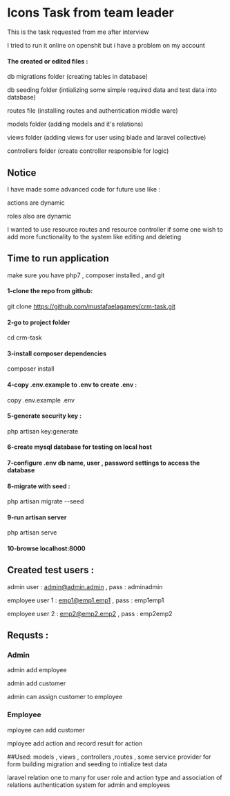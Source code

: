 # Icons Task from team leader

This is the task requested from me after interview

I tried to run it online on openshit but i have a problem on my account

#### The created or edited files :

db migrations folder (creating tables in database)

db seeding folder (intializing some simple required data and test data into database)

routes file (installing routes and authentication middle ware)

models folder (adding models and it's relations)

views folder (adding views for user using blade and laravel collective)

controllers folder (create controller responsible for logic)


## Notice

I have made some advanced code for future use like :

actions are dynamic

roles also are dynamic

I wanted to use resource routes and resource controller 
if some one wish to add more functionality to the system like editing and deleting 


## Time to run application

make sure you have php7 , composer installed , and git

#### 1-clone the repo from github:

git clone https://github.com/mustafaelagamey/crm-task.git

#### 2-go to project folder

cd crm-task

#### 3-install composer dependencies

composer install

#### 4-copy .env.example to .env to create .env :

copy .env.example .env


#### 5-generate security key :

php artisan key:generate


#### 6-create mysql database for testing on local host

#### 7-configure .env db name, user , password settings to access the database

#### 8-migrate with seed :

php artisan migrate --seed

#### 9-run artisan server

php artisan serve


#### 10-browse localhost:8000



## Created test users :

admin user : admin@admin.admin ,
pass : adminadmin

employee user 1 : emp1@emp1.emp1 ,
pass : emp1emp1

employee user 2 : emp2@emp2.emp2 ,
pass : emp2emp2

## Requsts :
### Admin

admin add employee

admin add customer

admin can assign customer to employee

### Employee

mployee can add customer

mployee add action and  record result for action

##Used:
models , views , controllers ,routes , some service provider for form building
migration and seeding to intialize test data

laravel relation one to many for user role and action type and association of relations
authentication system for admin and employees







